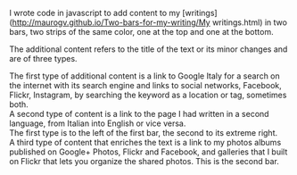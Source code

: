 I wrote code in javascript to add content to my [writings](http://maurogv.github.io/Two-bars-for-my-writing/My writings.html) in two bars, two strips of the same color, one at the top and one at the bottom.

The additional content refers to the title of the text or its minor changes and are of three types.

The first type of additional content is a link to Google Italy for a search on the internet with its search engine and links to social networks, Facebook, Flickr, Instagram, by searching the keyword as a location or tag, sometimes both.  
A second type of content is a link to the page I had written in a second language, from Italian into English or vice versa.  
The first type is to the left of the first bar, the second to its extreme right.  
A third type of content that enriches the text is a link to my photos albums published on Google+ Photos, Flickr and Facebook, and galleries that I built on Flickr that lets you organize the shared photos. This is the second bar.




